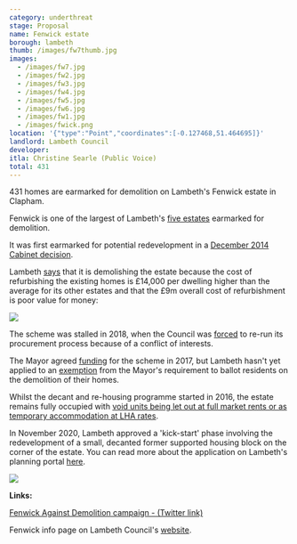 ```yaml
---
category: underthreat
stage: Proposal
name: Fenwick estate 
borough: lambeth
thumb: /images/fw7thumb.jpg
images:
  - /images/fw7.jpg
  - /images/fw2.jpg
  - /images/fw3.jpg
  - /images/fw4.jpg
  - /images/fw5.jpg
  - /images/fw6.jpg
  - /images/fw1.jpg
  - /images/fwick.png
location: '{"type":"Point","coordinates":[-0.127468,51.464695]}'
landlord: Lambeth Council
developer:
itla: Christine Searle (Public Voice)
total: 431
---
```

431 homes are earmarked for demolition on Lambeth's Fenwick estate in Clapham.

Fenwick is one of the largest of Lambeth's [five estates](/underthreat/lambeth) earmarked for demolition.

It was first earmarked for potential redevelopment in a [December 2014 Cabinet decision](https://moderngov.lambeth.gov.uk/documents/s70441/03_Lambeth%20Estate%20Regeneration%20and%20Housing%20Delivery%20-%20December%202014%20v3%20docx.pdf).

Lambeth [says](https://moderngov.lambeth.gov.uk/documents/g9750/Publicreports%20pack%20Monday%2011-Jul-2016%2019.00%20Cabinet.pdf?T=10) that it is demolishing the estate because the cost of refurbishing the existing homes is £14,000 per dwelling higher than the average for its other estates and that the £9m overall cost of refurbishment is poor value for money:

<img src="/images/fenwickrefurb.png" class="img-fluid rounded img-thumbnail">

The scheme was stalled in 2018, when the Council was [forced](https://www.architectsjournal.co.uk/news/karakusevic-carson-forces-council-to-rerun-flawed-estate-contest/10028456.article) to re-run its procurement process because of a conflict of interests.

The Mayor agreed [funding](/approved/funding) for the scheme in 2017, but Lambeth hasn't yet applied to an [exemption](/approved/ballotexemptions) from the Mayor's requirement to ballot residents on the demolition of their homes.

Whilst the decant and re-housing programme started in 2016, the estate remains fully occupied with [void units being let out at full market rents or as temporary accommodation at LHA rates](https://www.whatdotheyknow.com/request/581698/response/1393236/attach/4/Attachment%202.pdf).

In November 2020, Lambeth approved a 'kick-start' phase involving the redevelopment of a small, decanted former supported housing block on the corner of the estate. You can read more about the application on Lambeth's planning portal [here](https://moderngov.lambeth.gov.uk/documents/s122755/PAC%20-%20Fenwick%2020-02374-RG3%20FINAL.pdf).

<img src="/images/fwickkick.png" class="img-fluid rounded img-thumbnail">

__Links:__

[Fenwick Against Demolition campaign - (Twitter link)](https://twitter.com/fenwick_place)

Fenwick info page on Lambeth Council's [website](http://engage.homesforlambeth.co.uk/what_s_happening_on_fenwick_estate).




